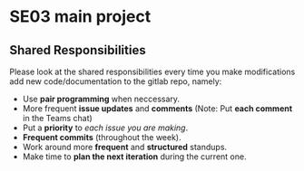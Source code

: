 # SE03 main project
## Shared Responsibilities
Please look at the shared responsibilities every time you make modifications add new code/documentation to the gitlab repo, namely:
 * Use **pair programming** when neccessary.
 * More frequent **issue updates** and **comments** (Note: Put **each comment** in the Teams chat)
 * Put a **priority** to *each issue you are making*.
 * **Frequent commits** (throughout the week).
 * Work around more **frequent** and **structured** standups.
 * Make time to **plan the next iteration** during the current one.